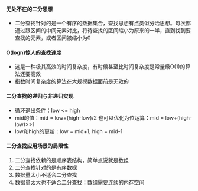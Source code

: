 #### 无处不在的二分思想
- 二分查找针对的是一个有序的数据集合，查找思想有点类似分治思想。每次都通过跟区间的中间元素对比，将待查找的区间缩小为原来的一半，直到找到要查找的元素，或者区间被缩小为0
#### O(logn)惊人的查找速度
- 这是一种极其高效的时间复杂度，有时候甚至比时间复杂度是常量级O(1)的算法还要高效
- 指数时间复杂度的算法在大规模数据面前是无效的
#### 二分查找的递归与非递归实现
- 循环退出条件：low <= high 
- mid的值：mid = low+(high-low)/2 也可以优化为位运算：mid = low+(high-low)>>1
- low和high的更新：low = mid+1, high = mid-1
#### 二分查找应用场景的局限性
1. 二分查找依赖的是顺序表结构，简单点说就是数组
2. 二分查找针对的是有序数据
3. 数据量太小不适合二分查找
4. 数据量太大也不适合二分查找：数组需要连续的内存空间